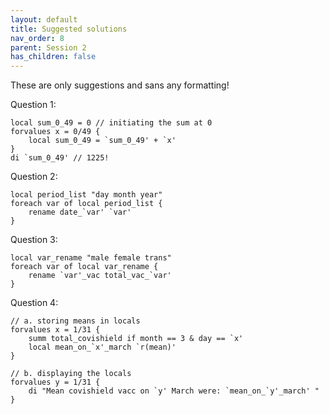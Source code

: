 ```yaml
---
layout: default
title: Suggested solutions
nav_order: 8
parent: Session 2
has_children: false
---
```


These are only suggestions and sans any formatting!

Question 1:

```
local sum_0_49 = 0 // initiating the sum at 0
forvalues x = 0/49 {
	local sum_0_49 = `sum_0_49' + `x'
}
di `sum_0_49' // 1225!
```

Question 2:

```
local period_list "day month year"
foreach var of local period_list {
	rename date_`var' `var'
}
```

Question 3:

```
local var_rename "male female trans"
foreach var of local var_rename {
	rename `var'_vac total_vac_`var'
}
```

Question 4:

```
// a. storing means in locals
forvalues x = 1/31 {
	summ total_covishield if month == 3 & day == `x'
	local mean_on_`x'_march `r(mean)'
}

// b. displaying the locals
forvalues y = 1/31 {
	di "Mean covishield vacc on `y' March were: `mean_on_`y'_march' "
}
```